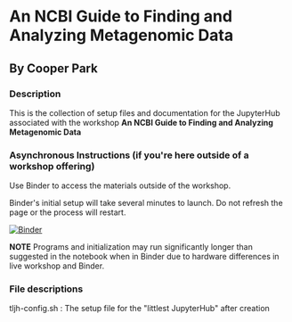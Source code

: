 # An NCBI Guide to Finding and Analyzing Metagenomic Data

## By Cooper Park

### Description

This is the collection of setup files and documentation for the JupyterHub associated with the workshop **An NCBI Guide to Finding and Analyzing Metagenomic Data**

### Asynchronous Instructions (if you're here outside of a workshop offering)

Use Binder to access the materials outside of the workshop. 

Binder's initial setup will take several minutes to launch. Do not refresh the page or the process will restart.

[![Binder](https://mybinder.org/badge_logo.svg)](https://mybinder.org/v2/gh/parkcoj/NCBI-Guide-to-Metagenomic-Data/main?labpath=notebook/metagenome_exercises.ipynb)

**NOTE** Programs and initialization may run significantly longer than suggested in the notebook when in Binder due to hardware differences in live workshop and Binder.


### File descriptions

tljh-config.sh : The setup file for the "littlest JupyterHub" after creation
